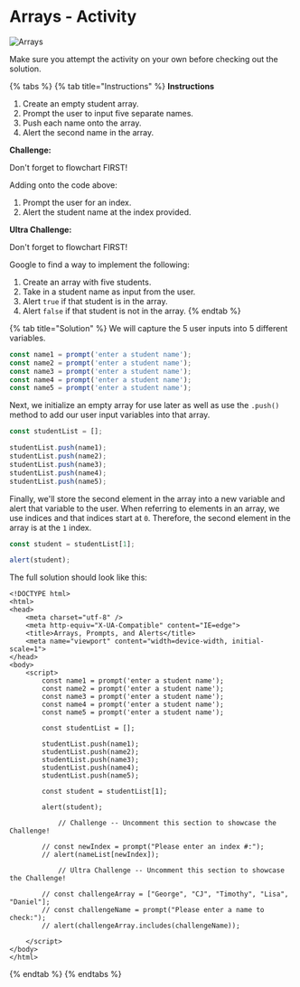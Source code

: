 # Arrays - Activity

![Arrays](../../../.gitbook/assets/image%20%284%29.png)

Make sure you attempt the activity on your own before checking out the solution. 

{% tabs %}
{% tab title="Instructions" %}
**Instructions**

1. Create an empty student array.
2. Prompt the user to input five separate names.
3. Push each name onto the array.
4. Alert the second name in the array.

**Challenge:**

Don't forget to flowchart FIRST!

Adding onto the code above:

1. Prompt the user for an index.
2. Alert the student name at the index provided.

**Ultra Challenge:**

Don't forget to flowchart FIRST!

Google to find a way to implement the following:

1. Create an array with five students.
2. Take in a student name as input from the user.
3. Alert `true` if that student is in the array.
4. Alert `false` if that student is not in the array.
{% endtab %}

{% tab title="Solution" %}
We will capture the 5 user inputs into 5 different variables.

```javascript
const name1 = prompt('enter a student name');
const name2 = prompt('enter a student name');
const name3 = prompt('enter a student name');
const name4 = prompt('enter a student name');
const name5 = prompt('enter a student name');
```

Next, we initialize an empty array for use later as well as use the `.push()` method to add our user input variables into that array.

```javascript
const studentList = [];

studentList.push(name1);
studentList.push(name2);
studentList.push(name3);
studentList.push(name4);
studentList.push(name5);
```

Finally, we'll store the second element in the array into a new variable and alert that variable to the user. When referring to elements in an array, we use indices and that indices start at `0`. Therefore, the second element in the array is at the `1` index.

```javascript
const student = studentList[1];

alert(student);
```

The full solution should look like this:

```markup
<!DOCTYPE html>
<html>
<head>
    <meta charset="utf-8" />
    <meta http-equiv="X-UA-Compatible" content="IE=edge">
    <title>Arrays, Prompts, and Alerts</title>
    <meta name="viewport" content="width=device-width, initial-scale=1">
</head>
<body>
    <script>
        const name1 = prompt('enter a student name');
        const name2 = prompt('enter a student name');
        const name3 = prompt('enter a student name');
        const name4 = prompt('enter a student name');
        const name5 = prompt('enter a student name');
        
        const studentList = [];
        
        studentList.push(name1);
        studentList.push(name2);
        studentList.push(name3);
        studentList.push(name4);
        studentList.push(name5);
        
        const student = studentList[1];
        
        alert(student);

            // Challenge -- Uncomment this section to showcase the Challenge!

        // const newIndex = prompt("Please enter an index #:");
        // alert(nameList[newIndex]);

            // Ultra Challenge -- Uncomment this section to showcase the Challenge!

        // const challengeArray = ["George", "CJ", "Timothy", "Lisa", "Daniel"];
        // const challengeName = prompt("Please enter a name to check:");
        // alert(challengeArray.includes(challengeName));

    </script>
</body>
</html>
```
{% endtab %}
{% endtabs %}

